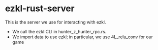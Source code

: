 # ezkl-rust-server

This is the server we use for interacting with ezkl. 
- We call the ezkl CLI in hunter_z_hunter_rpc.rs. 
- We import data to use ezkl; in particular, we use 4L_relu_conv for our game
